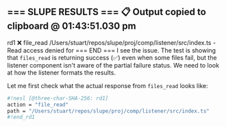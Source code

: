 === SLUPE RESULTS ===
📋 Output copied to clipboard @ 01:43:51.030 pm
---------------------
rd1 ❌ file_read /Users/stuart/repos/slupe/proj/comp/listener/src/index.ts - Read access denied for
=== END ===
I see the issue. The test is showing that `files_read` is returning success (✅) even when some files fail, but the listener component isn't aware of the partial failure status. We need to look at how the listener formats the results.

Let me first check what the actual response from `files_read` looks like:

```sh nesl
#!nesl [@three-char-SHA-256: rd1]
action = "file_read"
path = "/Users/stuart/repos/slupe/proj/comp/listener/src/index.ts"
#!end_rd1
```